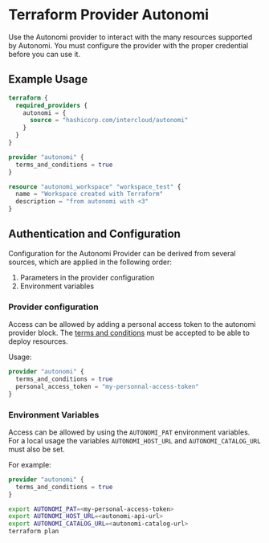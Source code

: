 # Terraform Provider Autonomi

Use the Autonomi provider to interact with the many resources supported by Autonomi. You must configure the provider with the proper credential before you can use it.

## Example Usage

```terraform
terraform {
  required_providers {
    autonomi = {
      source = "hashicorp.com/intercloud/autonomi"
    }
  }
}

provider "autonomi" {
  terms_and_conditions = true
}

resource "autonomi_workspace" "workspace_test" {
  name = "Workspace created with Terraform"
  description = "from autonomi with <3"
}
```

## Authentication and Configuration

Configuration for the Autonomi Provider can be derived from several sources, which are applied in the following order:

1. Parameters in the provider configuration
2. Environment variables

### Provider configuration

Access can be allowed by adding a personal access token to the autonomi provider block.
The [terms and conditions](https://docs.autonomi-platform.com/docs/legal) must be accepted to be able to deploy resources.

Usage:

```terraform
provider "autonomi" {
  terms_and_conditions = true
  personal_access_token = "my-personnal-access-token"
}
```

### Environment Variables

Access can be allowed by using the `AUTONOMI_PAT` environment variables. For a local usage the variables `AUTONOMI_HOST_URL` and `AUTONOMI_CATALOG_URL` must also be set.

For example:

```terraform
provider "autonomi" {
  terms_and_conditions = true
}
```

```bash
export AUTONOMI_PAT=<my-personal-access-token>
export AUTONOMI_HOST_URL=<autonomi-api-url>
export AUTONOMI_CATALOG_URL=<autonomi-catalog-url>
terraform plan
```
